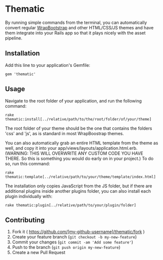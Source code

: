 # Thematic

By running simple commands from the terminal, you can automatically convert regular [WrapBootstrap](http://wrapbootstrap.com) and other HTML/CSS/JS themes and have them integrate into your Rails app so that it plays nicely with the asset pipeline. 

## Installation

Add this line to your application's Gemfile:


    gem 'thematic'


## Usage

Navigate to the root folder of your application, and run the following command:

    rake thematic:install[../relative/path/to/the/root/folder/of/your/theme]
    
The root folder of your theme should be the one that contains the folders 'css' and 'js', as is standard in most WrapBoostrap themes.

You can also automatically grab an entire HTML template from the theme as well, and copy it into your app/views/layouts/application.html.erb. (WARNING: THIS WILL OVERWRITE ANY CUSTOM CODE YOU HAVE THERE. So this is something you would do early on in your project.) To do so, run this command:

    rake thematic:template[../relative/path/to/your/theme/template/index.html]

The installation only copies JavaScript from the JS folder, but if there are additional plugins inside another plugins folder, you can also install each plugin individually with:

    rake thematic:plugin[../relative/path/to/your/plugin/folder]

## Contributing

1. Fork it ( https://github.com/[my-github-username]/thematic/fork )
2. Create your feature branch (`git checkout -b my-new-feature`)
3. Commit your changes (`git commit -am 'Add some feature'`)
4. Push to the branch (`git push origin my-new-feature`)
5. Create a new Pull Request
